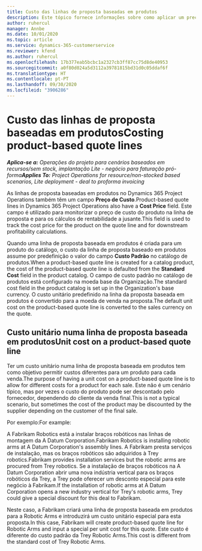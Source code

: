 ```yaml
---
title: Custo das linhas de proposta baseadas em produtos
description: Este tópico fornece informações sobre como aplicar um preço de custo a uma linha de proposta baseada em produtos.
author: ruhercul
manager: Annbe
ms.date: 10/01/2020
ms.topic: article
ms.service: dynamics-365-customerservice
ms.reviewer: kfend
ms.author: ruhercul
ms.openlocfilehash: 17b377eab5bcbc1a2327cb3ff87cc75d8de40953
ms.sourcegitcommit: a0f80d024a5d3112a39781815bd31d0c05ddaf6f
ms.translationtype: HT
ms.contentlocale: pt-PT
ms.lasthandoff: 09/30/2020
ms.locfileid: "3906286"
---
```

# <a name="costing-product-based-quote-lines"></a><span data-ttu-id="444dd-103">Custo das linhas de proposta baseadas em produtos</span><span class="sxs-lookup"><span data-stu-id="444dd-103">Costing product-based quote lines</span></span>

<span data-ttu-id="444dd-104">_**Aplica-se a:** Operações do projeto para cenários baseados em recursos/sem stock, implantação Lite - negócio para faturação pró-forma_</span><span class="sxs-lookup"><span data-stu-id="444dd-104">_**Applies To:** Project Operations for resource/non-stocked based scenarios, Lite deployment - deal to proforma invoicing_</span></span>


<span data-ttu-id="444dd-105">As linhas de proposta baseadas em produtos no Dynamics 365 Project Operations também têm um campo **Preço de Custo**.</span><span class="sxs-lookup"><span data-stu-id="444dd-105">Product-based quote lines in Dynamics 365 Project Operations also have a **Cost Price** field.</span></span> <span data-ttu-id="444dd-106">Este campo é utilizado para monitorizar o preço de custo do produto na linha de proposta e para os cálculos de rentabilidade a jusante.</span><span class="sxs-lookup"><span data-stu-id="444dd-106">This field is used to track the cost price for the product on the quote line and for downstream profitability calculations.</span></span>

<span data-ttu-id="444dd-107">Quando uma linha de proposta baseada em produtos é criada para um produto do catálogo, o custo da linha de proposta baseado em produtos assume por predefinição o valor do campo **Custo Padrão** no catálogo de produtos.</span><span class="sxs-lookup"><span data-stu-id="444dd-107">When a product-based quote line is created for a catalog product, the cost of the product-based quote line is defaulted from the **Standard Cost** field in the product catalog.</span></span> <span data-ttu-id="444dd-108">O campo de custo padrão no catálogo de produtos está configurado na moeda base da Organização.</span><span class="sxs-lookup"><span data-stu-id="444dd-108">The standard cost field in the product catalog is set up in the Organization's base currency.</span></span> <span data-ttu-id="444dd-109">O custo unitário predefinido na linha da proposta baseada em produtos é convertido para a moeda de venda na proposta.</span><span class="sxs-lookup"><span data-stu-id="444dd-109">The default unit cost on the product-based quote line is converted to the sales currency on the quote.</span></span>

## <a name="unit-cost-on-a-product-based-quote-line"></a><span data-ttu-id="444dd-110">Custo unitário numa linha de proposta baseada em produtos</span><span class="sxs-lookup"><span data-stu-id="444dd-110">Unit cost on a product-based quote line</span></span>

<span data-ttu-id="444dd-111">Ter um custo unitário numa linha de proposta baseada em produtos tem como objetivo permitir custos diferentes para um produto para cada venda.</span><span class="sxs-lookup"><span data-stu-id="444dd-111">The purpose of having a unit cost on a product-based quote line is to allow for different costs for a product for each sale.</span></span> <span data-ttu-id="444dd-112">Este não é um cenário típico, mas por vezes o custo do produto pode ser descontado pelo fornecedor, dependendo do cliente da venda final.</span><span class="sxs-lookup"><span data-stu-id="444dd-112">This is not a typical scenario, but sometimes the cost of the product may be discounted by the supplier depending on the customer of the final sale.</span></span>

<span data-ttu-id="444dd-113">Por exemplo:</span><span class="sxs-lookup"><span data-stu-id="444dd-113">For example:</span></span>

<span data-ttu-id="444dd-114">A Fabrikam Robotics está a instalar braços robóticos nas linhas de montagem da A Datum Corporation.</span><span class="sxs-lookup"><span data-stu-id="444dd-114">Fabrikam Robotics is installing robotic arms at A Datum Corporation's assembly lines.</span></span> <span data-ttu-id="444dd-115">A Fabrikam presta serviços de instalação, mas os braços robóticos são adquiridos à Trey robotics.</span><span class="sxs-lookup"><span data-stu-id="444dd-115">Fabrikam provides installation services but the robotic arms are procured from Trey robotics.</span></span> <span data-ttu-id="444dd-116">Se a instalação de braços robóticos na A Datum Corporation abrir uma nova indústria vertical para os braços robóticos da Trey, a Trey pode oferecer um desconto especial para este negócio à Fabrikam.</span><span class="sxs-lookup"><span data-stu-id="444dd-116">If the installation of robotic arms at A Datum Corporation opens a new industry vertical for Trey's robotic arms, Trey could give a special discount for this deal to Fabrikam.</span></span>

<span data-ttu-id="444dd-117">Neste caso, a Fabrikam criará uma linha de proposta baseada em produtos para a Robotic Arms e introduzirá um custo unitário especial para esta proposta.</span><span class="sxs-lookup"><span data-stu-id="444dd-117">In this case, Fabrikam will create product-based quote line for Robotic Arms and input a special per unit cost for this quote.</span></span> <span data-ttu-id="444dd-118">Este custo é diferente do custo padrão da Trey Robotic Arms.</span><span class="sxs-lookup"><span data-stu-id="444dd-118">This cost is different from the standard cost of Trey Robotic Arms.</span></span>
